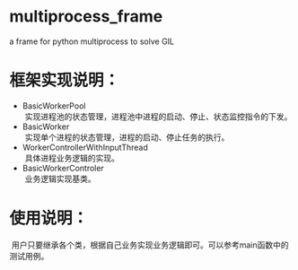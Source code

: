 # multiprocess_frame
a frame for python multiprocess to solve GIL
# 框架实现说明：
* BasicWorkerPool<br>
  实现进程池的状态管理，进程池中进程的启动、停止、状态监控指令的下发。
* BasicWorker<br>
  实现单个进程的状态管理，进程的启动、停止任务的执行。
* WorkerControllerWithInputThread<br>
  具体进程业务逻辑的实现。
* BasicWorkerControler<br>
  业务逻辑实现基类。
# 使用说明：
  用户只要继承各个类，根据自己业务实现业务逻辑即可。可以参考main函数中的测试用例。

 
